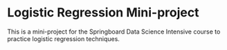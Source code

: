 # Logistic Regression Mini-project

This is a mini-project for the Springboard Data Science Intensive course to practice logistic regression techniques.